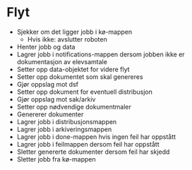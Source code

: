 # Flyt

- Sjekker om det ligger jobb i kø-mappen
    - Hvis ikke: avslutter roboten
- Henter jobb og data
- Lagrer jobb i notifications-mappen dersom jobben ikke er dokumentasjon av elevsamtale
- Setter opp data-objektet for videre flyt
- Setter opp dokumentet som skal genereres
- Gjør oppslag mot dsf
- Setter opp dokument for eventuell distribusjon
- Gjør oppslag mot sak/arkiv
- Setter opp nødvendige dokumentmaler
- Genererer dokumenter
- Lagrer jobb i distribusjonsmappen
- Lagrer jobb i arkiveringsmappen
- Lagrer jobb i done-mappen hvis ingen feil har oppstått
- Lagrer jobb i feilmappen dersom feil har oppstått
- Sletter genererte dokumenter dersom feil har skjedd
- Sletter jobb fra kø-mappen